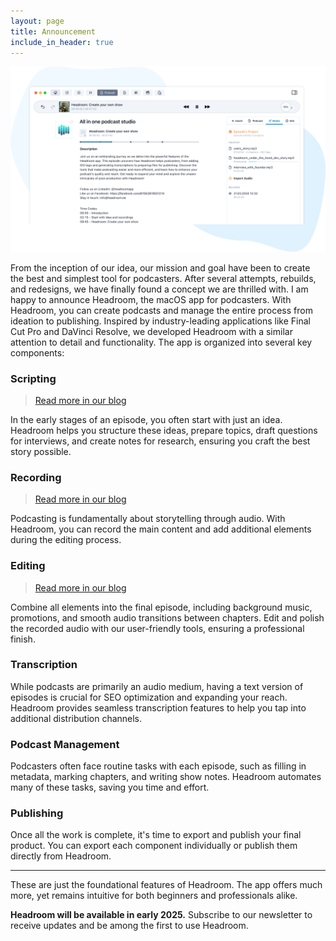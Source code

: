 ```yaml
---
layout: page
title: Announcement
include_in_header: true
---
```


![](/images/app_full_cover.png)

From the inception of our idea, our mission and goal have been to create the best and simplest tool for podcasters. After several attempts, rebuilds, and redesigns, we have finally found a concept we are thrilled with. I am happy to announce Headroom, the macOS app for podcasters. With Headroom, you can create podcasts and manage the entire process from ideation to publishing. Inspired by industry-leading applications like Final Cut Pro and DaVinci Resolve, we developed Headroom with a similar attention to detail and functionality. The app is organized into several key components:

### Scripting

> [Read more in our blog](/blog/posts/scripting_in_the_headroom)

In the early stages of an episode, you often start with just an idea. Headroom helps you structure these ideas, prepare topics, draft questions for interviews, and create notes for research, ensuring you craft the best story possible.

### Recording

> [Read more in our blog](/blog/posts/recording-audio)

Podcasting is fundamentally about storytelling through audio. With Headroom, you can record the main content and add additional elements during the editing process.

### Editing

> [Read more in our blog](/blog/posts/episode-building)

Combine all elements into the final episode, including background music, promotions, and smooth audio transitions between chapters. Edit and polish the recorded audio with our user-friendly tools, ensuring a professional finish.

### Transcription
While podcasts are primarily an audio medium, having a text version of episodes is crucial for SEO optimization and expanding your reach. Headroom provides seamless transcription features to help you tap into additional distribution channels.

### Podcast Management
Podcasters often face routine tasks with each episode, such as filling in metadata, marking chapters, and writing show notes. Headroom automates many of these tasks, saving you time and effort.

### Publishing
Once all the work is complete, it's time to export and publish your final product. You can export each component individually or publish them directly from Headroom.

---

These are just the foundational features of Headroom. The app offers much more, yet remains intuitive for both beginners and professionals alike.

**Headroom will be available in early 2025.** Subscribe to our newsletter to receive updates and be among the first to use Headroom.